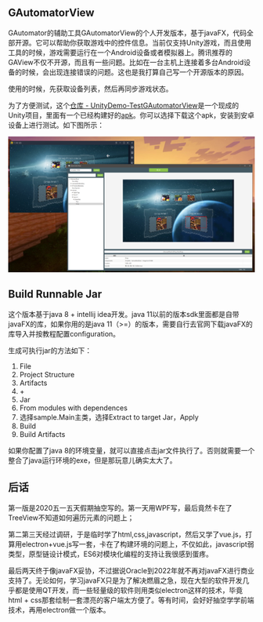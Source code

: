 ## GAutomatorView

GAutomator的辅助工具GAutomatorView的个人开发版本，基于javaFX，代码全部开源。它可以帮助你获取游戏中的控件信息。当前仅支持Unity游戏，而且使用工具的时候，游戏需要运行在一个Android设备或者模拟器上。腾讯推荐的GAView不仅不开源，而且有一些问题。比如在一台主机上连接着多台Android设备的时候，会出现连接错误的问题。这也是我打算自己写一个开源版本的原因。

使用的时候，先获取设备列表，然后再同步游戏状态。

为了方便测试，这个[仓库 - UnityDemo-TestGAutomatorView](https://github.com/qintianchen/UnityDemo-TestGAutomatorView)是一个现成的Unity项目，里面有一个已经构建好的[apk](https://github.com/qintianchen/UnityDemo-TestGAutomatorView/blob/master/Demo.apk)。你可以选择下载这个apk，安装到安卓设备上进行测试。如下图所示：

![图片一](./Doc/Pictures/3.png)

## Build Runnable Jar

这个版本基于java 8 + intellij idea开发。java 11以前的版本sdk里面都是自带javaFX的库，如果你用的是java 11（>=）的版本，需要自行去官网下载javaFX的库导入并按教程配置configuration。

生成可执行jar的方法如下：

1. File
2. Project Structure
3. Artifacts
4. \+
5. Jar
6. From modules with dependences 
7. 选择sample.Main主类，选择Extract to target Jar，Apply
8. Build
9. Build Artifacts

如果你配置了java 8的环境变量，就可以直接点击jar文件执行了。否则就需要一个整合了java运行环境的exe，但是那玩意儿确实太大了。

## 后话

第一版是2020五一五天假期抽空写的。第一天用WPF写，最后竟然卡在了TreeView不知道如何遍历元素的问题上；

第二第三天经过调研，于是临时学了html,css,javascript，然后又学了vue.js，打算用electron+vue.js写一套，卡在了构建环境的问题上，不仅如此，javascript弱类型，原型链设计模式，ES6对模块化编程的支持让我很感到蛋疼。

最后两天终于像javaFX妥协，不过据说Oracle到2022年就不再对javaFX进行商业支持了。无论如何，学习javaFX只是为了解决燃眉之急，现在大型的软件开发几乎都是使用QT开发，而一些轻量级的软件则用类似electron这样的技术，毕竟html + css那套绘制一套漂亮的客户端太方便了。等有时间，会好好抽空学学前端技术，再用electron做一个版本。